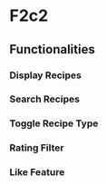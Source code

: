 # F2c2

 ## Functionalities
 ### Display Recipes
 ### Search Recipes
 ### Toggle Recipe Type
 ### Rating Filter
 ### Like Feature 
